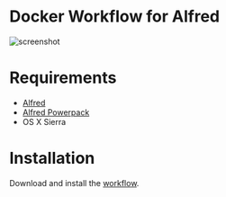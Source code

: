 # Docker Workflow for Alfred

![screenshot][screenshot]

[screenshot]: https://i.imgur.com/f1D7PLA.png

# Requirements

- [Alfred](http://www.alfredapp.com/)
- [Alfred Powerpack](http://www.alfredapp.com/powerpack/)
- OS X Sierra

# Installation

Download and install the [workflow][download].

[download]: https://github.com/alboompro/workflow-docker/releases/download/v1.2/Docker.alfredworkflow
